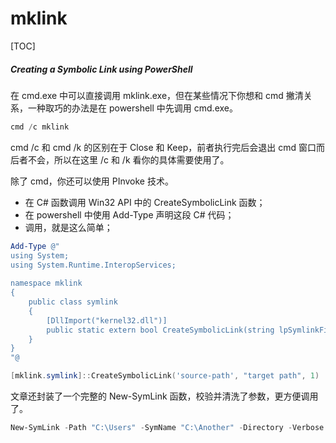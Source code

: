 # mklink

[TOC]

##### <Link type="h5" to="https://mgear-file.oss-cn-shanghai.aliyuncs.com/%E6%89%8B%E6%8A%8A%E6%89%8B%E6%95%99%E4%BD%A0PInvoke_%E9%BB%84%E8%85%BE%E9%9C%84%E7%9A%84%E5%8D%9A%E5%AE%A2_CSDN%E5%8D%9A%E5%AE%A2.html" source="https://blog.csdn.net/htxhtx123/article/details/104323450" ><i>Creating a Symbolic Link using PowerShell</i></Link>

在 cmd.exe 中可以直接调用 mklink.exe，但在某些情况下你想和 cmd 撇清关系，一种取巧的办法是在 powershell 中先调用 cmd.exe。

```powershell
cmd /c mklink
```

cmd /c 和 cmd /k 的区别在于 Close 和 Keep，前者执行完后会退出 cmd 窗口而后者不会，所以在这里 /c 和 /k 看你的具体需要使用了。

除了 cmd，你还可以使用 PInvoke 技术。

* 在 C# 函数调用 Win32 API 中的 CreateSymbolicLink 函数；
* 在 powershell 中使用 Add-Type 声明这段 C# 代码；
* 调用，就是这么简单；

```powershell
Add-Type @"
using System;
using System.Runtime.InteropServices;
 
namespace mklink
{
    public class symlink
    {
        [DllImport("kernel32.dll")]
        public static extern bool CreateSymbolicLink(string lpSymlinkFileName, string lpTargetFileName, int dwFlags);
    }
}
"@

[mklink.symlink]::CreateSymbolicLink('source-path', "target path", 1)
```

文章还封装了一个完整的 New-SymLink 函数，校验并清洗了参数，更方便调用了。

```powershell
New-SymLink -Path "C:\Users" -SymName "C:\Another" -Directory -Verbose
```